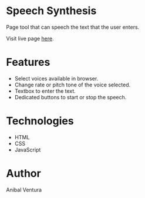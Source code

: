 # Speech Synthesis

Page tool that can speech the text that the user enters.

Visit live page [here](https://anibalventura.github.io/speech-synthesis/).

# Features

- Select voices available in browser.
- Change rate or pitch tone of the voice selected.
- Textbox to enter the text.
- Dedicated buttons to start or stop the speech.

# Technologies

- HTML
- CSS
- JavaScript

# Author

Anibal Ventura
